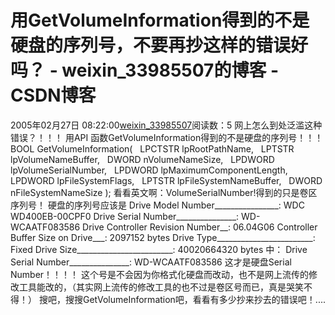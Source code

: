 # 用GetVolumeInformation得到的不是硬盘的序列号，不要再抄这样的错误好吗？ - weixin_33985507的博客 - CSDN博客
2005年02月27日 08:22:00[weixin_33985507](https://me.csdn.net/weixin_33985507)阅读数：5
网上怎么到处泛滥这种错误？！！！ 
用API 函数GetVolumeInformation得到的不是硬盘的序列号！！！ 
BOOL GetVolumeInformation( 
  LPCTSTR lpRootPathName, 
  LPTSTR lpVolumeNameBuffer, 
  DWORD nVolumeNameSize, 
  LPDWORD lpVolumeSerialNumber, 
  LPDWORD lpMaximumComponentLength, 
  LPDWORD lpFileSystemFlags, 
  LPTSTR lpFileSystemNameBuffer, 
  DWORD nFileSystemNameSize 
); 
看看英文啊：VolumeSerialNumber!得到的只是卷区序列号！ 
硬盘的序列号应该是 
Drive Model Number________________: WDC WD400EB-00CPF0 
Drive Serial Number_______________: WD-WCAATF083586 
Drive Controller Revision Number__: 06.04G06 
Controller Buffer Size on Drive___: 2097152 bytes 
Drive Type________________________: Fixed 
Drive Size________________________: 40020664320 bytes 
中： 
Drive Serial Number_______________: WD-WCAATF083586 这才是硬盘Serial Number！！！！ 
这个号是不会因为你格式化硬盘而改动，也不是网上流传的修改工具能改的，（其实网上流传的修改工具的也不过是卷区号而已，真是哭笑不得！） 
搜吧，搜搜GetVolumeInformation吧，看看有多少抄来抄去的错误吧！.... 

